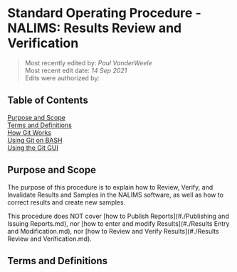 # Standard Operating Procedure - NALIMS: Results Review and Verification

>Most recently edited by: *Paul VanderWeele*  
>Most recent edit date: *14 Sep 2021*  
>Edits were authorized by:  

## Table of Contents

[Purpose and Scope](#purpose-and-scope)  
[Terms and Definitions](#terms-and-definitions)  
[How Git Works](#how-git-works)  
[Using Git on BASH](#using-git-on-bash)  
[Using the Git GUI](#using-the-git-gui)

## Purpose and Scope

The purpose of this procedure is to explain how to Review, Verify, and Invalidate Results and Samples in the NALIMS software, as well as how to correct results and create new samples.

This procedure does NOT cover [how to Publish Reports](#./Publishing and Issuing Reports.md), nor [how to enter and modify Results](#./Results Entry and Modification.md), nor [how to Review and Verify Results](#./Results Review and Verification.md).

## Terms and Definitions
